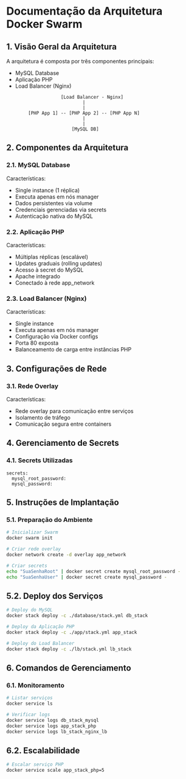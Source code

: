# Documentação da Arquitetura Docker Swarm

## 1. Visão Geral da Arquitetura
A arquitetura é composta por três componentes principais:
- MySQL Database
- Aplicação PHP
- Load Balancer (Nginx)

```text
                    [Load Balancer - Nginx]
                            |
                            |
        [PHP App 1] -- [PHP App 2] -- [PHP App N]
                            |
                            |
                        [MySQL DB]
```

## 2. Componentes da Arquitetura
### 2.1. MySQL Database
Características:
- Single instance (1 réplica)
- Executa apenas em nós manager
- Dados persistentes via volume
- Credenciais gerenciadas via secrets
- Autenticação nativa do MySQL

### 2.2. Aplicação PHP
Características:
- Múltiplas réplicas (escalável)
- Updates graduais (rolling updates)
- Acesso à secret do MySQL
- Apache integrado
- Conectado à rede app_network

### 2.3. Load Balancer (Nginx)
Características:
- Single instance
- Executa apenas em nós manager
- Configuração via Docker configs
- Porta 80 exposta
- Balanceamento de carga entre instâncias PHP

## 3. Configurações de Rede
### 3.1. Rede Overlay
Características:
- Rede overlay para comunicação entre serviços
- Isolamento de tráfego
- Comunicação segura entre containers

## 4. Gerenciamento de Secrets
### 4.1. Secrets Utilizadas
```text
secrets:
  mysql_root_password:
  mysql_password:
```

## 5. Instruções de Implantação
### 5.1. Preparação do Ambiente
```bash
# Inicializar Swarm
docker swarm init

# Criar rede overlay
docker network create -d overlay app_network

# Criar secrets
echo "SuaSenhaRoot" | docker secret create mysql_root_password -
echo "SuaSenhaUser" | docker secret create mysql_password -
```

## 5.2. Deploy dos Serviços
```bash
# Deploy do MySQL
docker stack deploy -c ./database/stack.yml db_stack

# Deploy da Aplicação PHP
docker stack deploy -c ./app/stack.yml app_stack

# Deploy do Load Balancer
docker stack deploy -c ./lb/stack.yml lb_stack
```

## 6. Comandos de Gerenciamento
### 6.1. Monitoramento
````bash
# Listar serviços
docker service ls

# Verificar logs
docker service logs db_stack_mysql
docker service logs app_stack_php
docker service logs lb_stack_nginx_lb
````

## 6.2. Escalabilidade
````bash
# Escalar serviço PHP
docker service scale app_stack_php=5
````